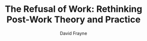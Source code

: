 ---
title: "The Refusal of Work: Rethinking Post-Work Theory and Practice"
subtitle: ""
description: ""
layout: book
author: David Frayne
started: 2016-03-12
read: 2020-09-13
status: read
rating: 5
color: 
cover: 
pages: 224
progress: 0
link: 
---